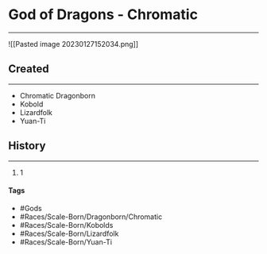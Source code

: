 # God of Dragons - Chromatic
---
![[Pasted image 20230127152034.png]]

## Created
---
- Chromatic Dragonborn
- Kobold
- Lizardfolk
- Yuan-Ti

## History
---
1. 1

#### Tags  
- #Gods 
- #Races/Scale-Born/Dragonborn/Chromatic
- #Races/Scale-Born/Kobolds 
- #Races/Scale-Born/Lizardfolk 
- #Races/Scale-Born/Yuan-Ti